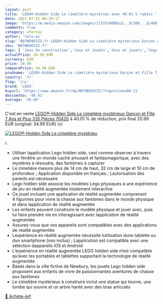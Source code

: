 ```yaml
---
layout: post
title: 'LEGO®-Hidden Side Le cimetière mystérieu avec 40.01 % rabais '
date: 2021-07-21 06:29:17
image: 'https://m.media-amazon.com/images/I/51Px980DuiL._SL500_._SL400_.jpg'
comments: true
category: ofertas
author: 'tole.es'
slug: 'B07ND9GYZ3-fr LEGO®-Hidden Side Le cimetière mystérieux Garçon et Fille...'
sku: 'B07ND9GYZ3-fr'
tags: [ 'Jeux de construction','Jeux et Jouets','Jeux et jouets','lego', ]
actualPrice: 20.99 EUR
currency: EUR
price: 20.99
comparePrice: 34.99 EUR
prodname: 'LEGO®-Hidden Side Le cimetière mystérieux Garçon et Fille 7 Ans et Plus  335 Pièces 70420'
country: 'fr'
flag: '🇫🇷'
brand: 'LEGO'
buyurl: 'https://www.amazon.fr/dp/B07ND9GYZ3/?tag=tolees0d-21'
descuento: '40.01'
average: '20.99'
---
```


C'est en vente [LEGO®-Hidden Side Le cimetière mystérieux Garçon et Fille 7 Ans et Plus  335 Pièces 70420](https://www.amazon.fr/dp/B07ND9GYZ3/?tag=tolees0d-21)  à  40.01 % de réduction, prix final  20.99 EUR (original: 34.99 EUR) ici:

[![LEGO®-Hidden Side Le cimetière mystérieu](https://m.media-amazon.com/images/I/51Px980DuiL._SL500_._SL400_.jpg)](https://www.amazon.fr/dp/B07ND9GYZ3/?tag=tolees0d-21)

ℹ️:

- Utiliser lapplication Lego hidden side, cest comme observer à travers une fenêtre un monde caché amusant et fantasmagorique, avec des mystères à résoudre, des fantômes à capturer
- Le cimetière mesure plus de 14 cm de haut, 32 cm de large et 10 cm de profondeur ; Application disponible en français ; Lautorisation des parents est nécessaire
- Lego hidden side associe les modèles Lego physiques à une expérience de jeu en réalité augmentée totalement interactive
- Ce jouet incluant une application de réalité augmentée comprenant 4 figurines pour vivre la chasse aux fantômes dans le monde physique et dans lapplication de réalité augmentée
- Les enfants peuvent construire le modèle physique et jouer avec, puis lui faire prendre vie en interagissant avec lapplication de réalité augmentée
- Assurez-vous que vos appareils sont compatibles avec des applications de réalité augmentée
- Lexpérience en réalité augmentée nécessite lutilisation dune tablette ou dun smartphone (non inclus) ; Lapplication est compatible avec une sélection dappareils iOS et Android
- L’expérience en réalité augmentée LEGO hidden side n’est compatible qu’avec les portables et tablettes supportant la technologie de réalité augmentée
- Basés dans la ville fictive de Newbury, les jouets Lego hidden side proposent aux enfants de vivre de passionnantes aventures de chasse aux fantômes
- Le cimetière mystérieux à construire inclut une statue qui tourne, une tombe qui souvre et un arbre hanté avec des bras articulés

[🛒 Achète-le!!](https://www.amazon.fr/dp/B07ND9GYZ3/?tag=tolees0d-21)
